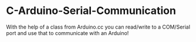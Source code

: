 # C-Arduino-Serial-Communication
With the help of a class from Arduino.cc you can read/write to a COM/Serial port and use that to communicate with an Arduino!
